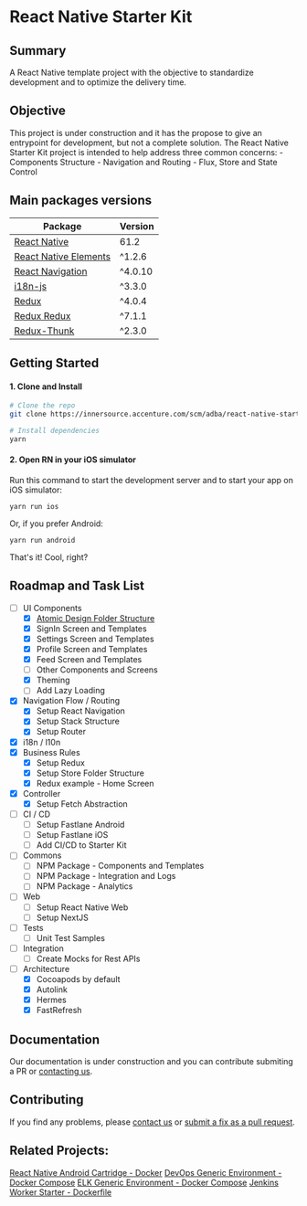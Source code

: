 # React Native Starter Kit

## Summary

A React Native template project with the objective to standardize development and to optimize the delivery time.

## Objective

This project is under construction and it has the propose to give an entrypoint for development, but not a complete solution.
The React Native Starter Kit project is intended to help address three common concerns:
	- Components Structure
	- Navigation and Routing
	- Flux, Store and State Control

## Main packages versions

| Package                                                                                 | Version  |
|-----------------------------------------------------------------------------------------|----------|
| [React Native](https://github.com/facebook/react-native)                                | 61.2     |
| [React Native Elements](https://react-native-training.github.io/react-native-elements/) | ^1.2.6   |
| [React Navigation](https://github.com/react-navigation/react-navigation)                | ^4.0.10  |
| [i18n-js](https://github.com/fnando/i18n-js)                                            | ^3.3.0   |
| [Redux](http://redux.js.org)                                                            | ^4.0.4   |
| [Redux Redux](https://github.com/reduxjs/react-redux)                                   | ^7.1.1   |
| [Redux-Thunk](http://redux.js.org)                                                      | ^2.3.0   |

## Getting Started

#### 1. Clone and Install

```bash
# Clone the repo
git clone https://innersource.accenture.com/scm/adba/react-native-starter-kit.git

# Install dependencies
yarn
```

#### 2. Open RN in your iOS simulator

Run this command to start the development server and to start your app on iOS simulator:
```
yarn run ios
```

Or, if you prefer Android:
```
yarn run android
```

That's it!
Cool, right?

## Roadmap and Task List

- [ ] UI Components
    - [x] [Atomic Design Folder Structure](http://atomicdesign.bradfrost.com/chapter-1/)
    - [x] SignIn Screen and Templates
	- [x] Settings Screen and Templates
	- [x] Profile Screen and Templates
	- [x] Feed Screen and Templates
	- [ ] Other Components and Screens
	- [x] Theming
	- [ ] Add Lazy Loading
- [x] Navigation Flow / Routing
    - [x] Setup React Navigation
    - [x] Setup Stack Structure
	- [x] Setup Router
- [x] i18n / l10n
- [x] Business Rules
	- [x] Setup Redux
	- [x] Setup Store Folder Structure
	- [x] Redux example - Home Screen
- [x] Controller
	- [x] Setup Fetch Abstraction
- [ ] CI / CD
	- [ ] Setup Fastlane Android
	- [ ] Setup Fastlane iOS
	- [ ] Add CI/CD to Starter Kit
- [ ] Commons
	- [ ] NPM Package - Components and Templates
	- [ ] NPM Package - Integration and Logs
	- [ ] NPM Package - Analytics
- [ ] Web
	- [ ] Setup React Native Web
	- [ ] Setup NextJS
- [ ] Tests
	- [ ] Unit Test Samples
- [ ] Integration
	- [ ] Create Mocks for Rest APIs
- [ ] Architecture
	- [X] Cocoapods by default
	- [X] Autolink
	- [X] Hermes
	- [X] FastRefresh

## Documentation

Our documentation is under construction and you can contribute submiting a PR or [contacting us](mailto:julio.kenji.bando@accenture.com).

## Contributing

If you find any problems, please [contact us](mailto:julio.kenji.bando@accenture.com) or [submit a fix as a pull request](https://innersource.accenture.com/projects/ADBA/repos/react-native-starter-kit/pull-requests?create).

## Related Projects:

[React Native Android Cartridge - Docker](https://innersource.accenture.com/projects/ADBA/repos/android-worker/browse)
[DevOps Generic Environment - Docker Compose](https://innersource.accenture.com/projects/ADBA/repos/devops-compose/browse)
[ELK Generic Environment - Docker Compose](https://innersource.accenture.com/projects/ADBA/repos/elk/browse)
[Jenkins Worker Starter - Dockerfile](https://innersource.accenture.com/projects/ADBA/repos/jenkins-pre-slave/browse)